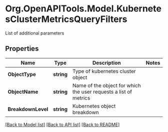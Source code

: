 # Org.OpenAPITools.Model.KubernetesClusterMetricsQueryFilters
List of additional parameters

## Properties

Name | Type | Description | Notes
------------ | ------------- | ------------- | -------------
**ObjectType** | **string** | Type of kubernetes cluster object | 
**ObjectName** | **string** | Name of the object for which the user requests a list of metrics | 
**BreakdownLevel** | **string** | Kubernetes object breakdown | 

[[Back to Model list]](../README.md#documentation-for-models) [[Back to API list]](../README.md#documentation-for-api-endpoints) [[Back to README]](../README.md)

